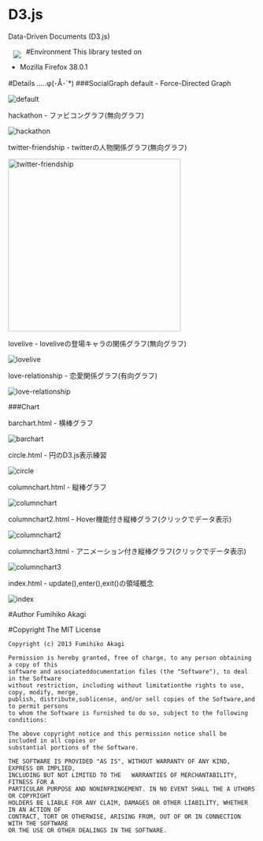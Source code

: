 # D3.js
Data-Driven Documents (D3.js)

<a href="http://d3js.org"><img src="http://d3js.org/logo.svg" align="left" hspace="10" vspace="6"></a>







#Environment
This library tested on

- Mozilla Firefox 38.0.1

#Details .....φ(･Å･´*)
###SocialGraph
default - Force-Directed Graph

<img src="./Raw/images/default.gif" alt="default">

hackathon - ファビコングラフ(無向グラフ)

<img src="./Raw/images/hackathon.gif" alt="hackathon">

twitter-friendship - twitterの人物関係グラフ(無向グラフ)

<img src="./Raw/images/twitter-friendship.gif" width="350" alt="twitter-friendship">

lovelive - loveliveの登場キャラの関係グラフ(無向グラフ)

<img src="./Raw/images/lovelive.gif" alt="lovelive">

love-relationship - 恋愛関係グラフ(有向グラフ)

<img src="./Raw/images/love-relationship.gif" alt="love-relationship">

###Chart

barchart.html - 横棒グラフ

<img src="./Raw/images/barchart.png" alt="barchart">

circle.html - 円のD3.js表示練習

<img src="./Raw/images/circle.gif" alt="circle">

columnchart.html - 縦棒グラフ

<img src="./Raw/images/columnchart.png" alt="columnchart">

columnchart2.html - Hover機能付き縦棒グラフ(クリックでデータ表示)

<img src="./Raw/images/columnchart2.gif" alt="columnchart2">

columnchart3.html - アニメーション付き縦棒グラフ(クリックでデータ表示)

<img src="./Raw/images/columnchart3.gif" alt="columnchart3">

index.html - update(),enter(),exit()の領域概念

<img src="./Raw/images/index.png" alt="index">

#Author
Fumihiko Akagi

#Copyright
    The MIT License

    Copyright (c) 2013 Fumihiko Akagi

    Permission is hereby granted, free of charge, to any person obtaining a copy of this
    software and associateddocumentation files (the "Software"), to deal in the Software
    without restriction, including without limitationthe rights to use, copy, modify, merge,
    publish, distribute,sublicense, and/or sell copies of the Software,and to permit persons
    to whom the Software is furnished to do so, subject to the following conditions:

    The above copyright notice and this permission notice shall be included in all copies or 
    substantial portions of the Software.

    THE SOFTWARE IS PROVIDED "AS IS", WITHOUT WARRANTY OF ANY KIND, EXPRESS OR IMPLIED, 
    INCLUDING BUT NOT LIMITED TO THE   WARRANTIES OF MERCHANTABILITY, FITNESS FOR A
    PARTICULAR PURPOSE AND NONINFRINGEMENT. IN NO EVENT SHALL THE A UTHORS OR COPYRIGHT
    HOLDERS BE LIABLE FOR ANY CLAIM, DAMAGES OR OTHER LIABILITY, WHETHER IN AN ACTION OF
    CONTRACT, TORT OR OTHERWISE, ARISING FROM, OUT OF OR IN CONNECTION WITH THE SOFTWARE
    OR THE USE OR OTHER DEALINGS IN THE SOFTWARE.
